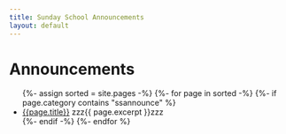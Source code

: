 ```yaml
---
title: Sunday School Announcements
layout: default
---
```



# Announcements



<ul class="category-list">
  {%- assign sorted = site.pages  -%}
  {%- for page in sorted -%}
  {%- if page.category contains "ssannounce" %}
  <li><a href="/{{page.path | replace: '.html', ''}}">{{page.title}}</a>
    zzz{{ page.excerpt }}zzz
  </li>
  {%- endif -%}
  {%- endfor %}
</ul>

